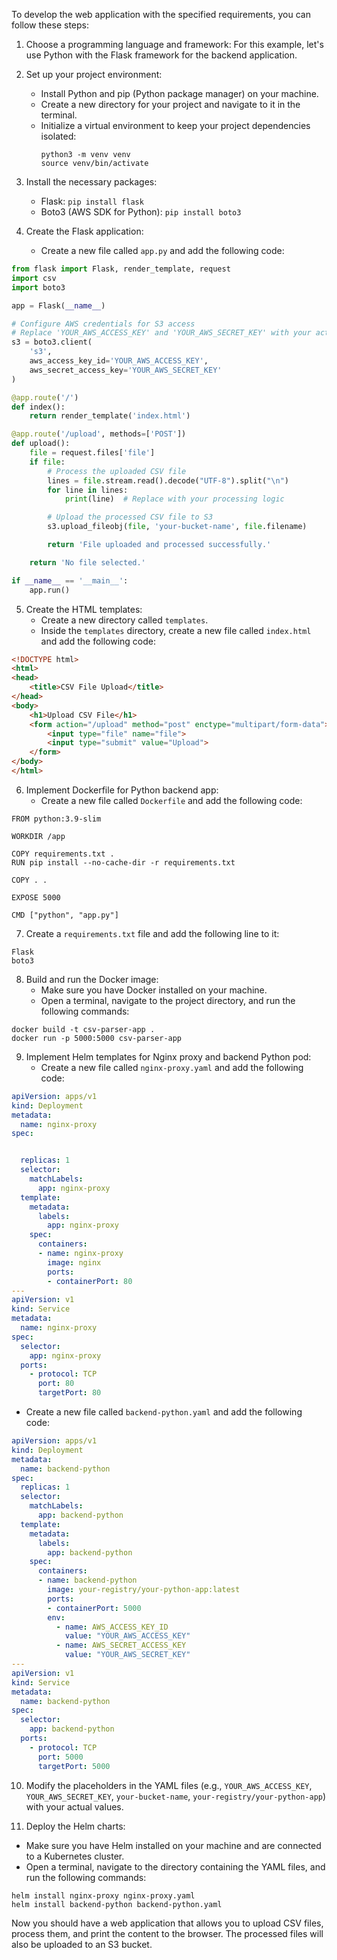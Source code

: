To develop the web application with the specified requirements, you can follow these steps:

1. Choose a programming language and framework: For this example, let's use Python with the Flask framework for the backend application.

2. Set up your project environment:
   - Install Python and pip (Python package manager) on your machine.
   - Create a new directory for your project and navigate to it in the terminal.
   - Initialize a virtual environment to keep your project dependencies isolated:
     ```
     python3 -m venv venv
     source venv/bin/activate
     ```

3. Install the necessary packages:
   - Flask: `pip install flask`
   - Boto3 (AWS SDK for Python): `pip install boto3`

4. Create the Flask application:
   - Create a new file called `app.py` and add the following code:

```python
from flask import Flask, render_template, request
import csv
import boto3

app = Flask(__name__)

# Configure AWS credentials for S3 access
# Replace 'YOUR_AWS_ACCESS_KEY' and 'YOUR_AWS_SECRET_KEY' with your actual credentials
s3 = boto3.client(
    's3',
    aws_access_key_id='YOUR_AWS_ACCESS_KEY',
    aws_secret_access_key='YOUR_AWS_SECRET_KEY'
)

@app.route('/')
def index():
    return render_template('index.html')

@app.route('/upload', methods=['POST'])
def upload():
    file = request.files['file']
    if file:
        # Process the uploaded CSV file
        lines = file.stream.read().decode("UTF-8").split("\n")
        for line in lines:
            print(line)  # Replace with your processing logic

        # Upload the processed CSV file to S3
        s3.upload_fileobj(file, 'your-bucket-name', file.filename)

        return 'File uploaded and processed successfully.'

    return 'No file selected.'

if __name__ == '__main__':
    app.run()
```

5. Create the HTML templates:
   - Create a new directory called `templates`.
   - Inside the `templates` directory, create a new file called `index.html` and add the following code:

```html
<!DOCTYPE html>
<html>
<head>
    <title>CSV File Upload</title>
</head>
<body>
    <h1>Upload CSV File</h1>
    <form action="/upload" method="post" enctype="multipart/form-data">
        <input type="file" name="file">
        <input type="submit" value="Upload">
    </form>
</body>
</html>
```

6. Implement Dockerfile for Python backend app:
   - Create a new file called `Dockerfile` and add the following code:

```
FROM python:3.9-slim

WORKDIR /app

COPY requirements.txt .
RUN pip install --no-cache-dir -r requirements.txt

COPY . .

EXPOSE 5000

CMD ["python", "app.py"]
```

7. Create a `requirements.txt` file and add the following line to it:

```
Flask
boto3
```

8. Build and run the Docker image:
   - Make sure you have Docker installed on your machine.
   - Open a terminal, navigate to the project directory, and run the following commands:

```
docker build -t csv-parser-app .
docker run -p 5000:5000 csv-parser-app
```

9. Implement Helm templates for Nginx proxy and backend Python pod:
   - Create a new file called `nginx-proxy.yaml` and add the following code:

```yaml
apiVersion: apps/v1
kind: Deployment
metadata:
  name: nginx-proxy
spec:


  replicas: 1
  selector:
    matchLabels:
      app: nginx-proxy
  template:
    metadata:
      labels:
        app: nginx-proxy
    spec:
      containers:
      - name: nginx-proxy
        image: nginx
        ports:
        - containerPort: 80
---
apiVersion: v1
kind: Service
metadata:
  name: nginx-proxy
spec:
  selector:
    app: nginx-proxy
  ports:
    - protocol: TCP
      port: 80
      targetPort: 80
```

   - Create a new file called `backend-python.yaml` and add the following code:

```yaml
apiVersion: apps/v1
kind: Deployment
metadata:
  name: backend-python
spec:
  replicas: 1
  selector:
    matchLabels:
      app: backend-python
  template:
    metadata:
      labels:
        app: backend-python
    spec:
      containers:
      - name: backend-python
        image: your-registry/your-python-app:latest
        ports:
        - containerPort: 5000
        env:
          - name: AWS_ACCESS_KEY_ID
            value: "YOUR_AWS_ACCESS_KEY"
          - name: AWS_SECRET_ACCESS_KEY
            value: "YOUR_AWS_SECRET_KEY"
---
apiVersion: v1
kind: Service
metadata:
  name: backend-python
spec:
  selector:
    app: backend-python
  ports:
    - protocol: TCP
      port: 5000
      targetPort: 5000
```

10. Modify the placeholders in the YAML files (e.g., `YOUR_AWS_ACCESS_KEY`, `YOUR_AWS_SECRET_KEY`, `your-bucket-name`, `your-registry/your-python-app`) with your actual values.

11. Deploy the Helm charts:
   - Make sure you have Helm installed on your machine and are connected to a Kubernetes cluster.
   - Open a terminal, navigate to the directory containing the YAML files, and run the following commands:

```
helm install nginx-proxy nginx-proxy.yaml
helm install backend-python backend-python.yaml
```

Now you should have a web application that allows you to upload CSV files, process them, and print the content to the browser. The processed files will also be uploaded to an S3 bucket.

